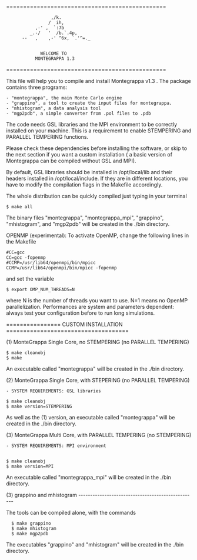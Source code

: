 ===============================================

                     ,/k.
                    /  ih,              
               ,-' ,  `:7b                      
             _.-/   '  /b.`.4p,
          --   ,    ,-' ^6x, `.'^=._


                 WELCOME TO
               MONTEGRAPPA 1.3 

===============================================


This file will help you to compile and install Montegrappa v1.3 .
The package contains three programs:

	- "montegrappa", the main Monte Carlo engine 
	- "grappino", a tool to create the input files for montegrappa.
	- "mhistogram", a data analysis tool
	- "mgp2pdb", a simple converter from .pol files to .pdb

The code needs GSL libraries and the MPI environment to be correctly 
installed on your machine. This is a requirement to enable STEMPERING
and PARALLEL TEMPERING functions. 

Please check these dependencies before installing the software, or skip 
to the next section if you want a custom installation ( a basic version 
of Montegrappa can be compiled without GSL and MPI).

By default, GSL libraries should be installed in /opt/local/lib and their
headers installed in /opt/local/include.
If they are in different locations, you have to modify the compilation 
flags in the Makefile accordingly.

The whole distribution can be quickly compiled just typing in your terminal

	$ make all

The binary files "montegrappa", "montegrappa_mpi", "grappino", "mhistogram", 
and "mgp2pdb" will be created in the ./bin directory. 


OPENMP (experimental): To activate OpenMP, change the following lines 
in the Makefile

	#CC=gcc
	CC=gcc -fopenmp
	#CCMP=/usr/lib64/openmpi/bin/mpicc
	CCMP=/usr/lib64/openmpi/bin/mpicc -fopenmp

and set the variable

	$ export OMP_NUM_THREADS=N

where N is the number of threads you want to use. N=1 means
no OpenMP parallelization. Performances are system and parameters
dependent: always test your configuration before to run long simulations.  

================ CUSTOM INSTALLATION ====================================


(1) MonteGrappa Single Core, no STEMPERING (no PARALLEL TEMPERING)

	$ make cleanobj
	$ make

An executable called "montegrappa" will be created in the ./bin directory.

(2) MonteGrappa Single Core, with STEPERING (no PARALLEL TEMPERING)

    - SYSTEM REQUIREMENTS: GSL libraries

	$ make cleanobj	
	$ make version=STEMPERING

As well as the (1) version, an executable called "montegrappa" will be created in the ./bin directory.


(3) MonteGrappa Multi Core, with PARALLEL TEMPERING (no STEMPERING)

    - SYSTEM REQUIREMENTS: MPI environment


	$ make cleanobj
	$ make version=MPI

An executable called "montegrappa_mpi" will be created in the ./bin directory.


(3) grappino and mhistogram --------------------------------------------------
 
The tools can be compiled alone, with the commands

      $ make grappino
      $ make mhistogram
	  $ make mgp2pdb

The executables "grappino" and "mhistogram" will be created in the ./bin directory.
